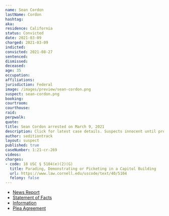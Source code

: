 ```yaml
---
name: Sean Cordon
lastName: Cordon
hashtag:
aka:
residence: California
status: Convicted
date: 2021-03-09
charged: 2021-03-09
indicted:
convicted: 2021-08-27
sentenced:
dismissed:
deceased:
age: 35
occupation:
affiliations:
jurisdiction: Federal
image: /images/preview/sean-cordon.png
suspect: sean-cordon.png
booking:
courtroom:
courthouse:
raid:
perpwalk:
quote:
title: Sean Cordon arrested on March 9, 2021
description: Click for latest case details. Suspects innocent until proven guilty.
author: seditiontrack
layout: suspect
published: true
caseNumber: 1:21-cr-269
videos:
charges:
- code: 18 USC § 5104(e)(2)(G)
  title: Parading, Demonstrating or Picketing in a Capitol Building
  url: https://www.law.cornell.edu/uscode/text/40/5104
  felony: false
---
```

- [News Report](https://news.yahoo.com/2-brothers-arrested-capitol-insurrection-200102712.html)
- [Statement of Facts](https://www.justice.gov/usao-dc/case-multi-defendant/file/1428556/download)
- [Information](https://www.justice.gov/usao-dc/case-multi-defendant/file/1383756/download)
- [Plea Agreement](https://www.justice.gov/usao-dc/case-multi-defendant/file/1428551/download)
